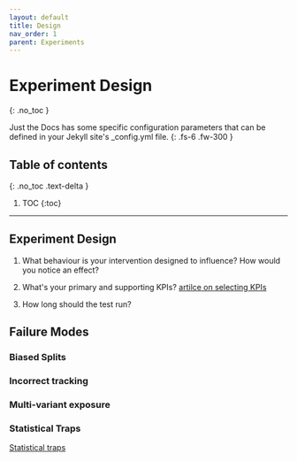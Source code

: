 ```yaml
---
layout: default
title: Design
nav_order: 1
parent: Experiments
---
```


# Experiment Design
{: .no_toc }


Just the Docs has some specific configuration parameters that can be defined in your Jekyll site's _config.yml file.
{: .fs-6 .fw-300 }

## Table of contents
{: .no_toc .text-delta }

1. TOC
{:toc}

---


## Experiment Design

1. What behaviour is your intervention designed to influence? How would you notice an effect?

2. What's your primary and supporting KPIs?
[artilce on selecting KPIs](https://www.konversionskraft.de/konversionsrate/vor-und-nachteile-von-micro-conversions-als-testing-goal.html)

3. How long should the test run?

## Failure Modes

### Biased Splits

### Incorrect tracking

### Multi-variant exposure

### Statistical Traps

[Statistical traps](https://cxl.com/blog/testing-statistics-mistakes/)